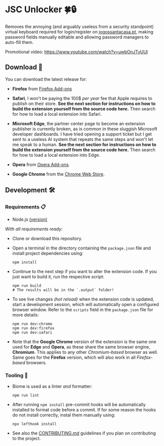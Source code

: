 # JSC Unlocker 🍀🔒

Removes the annoying (and arguably useless from a security standpoint) virtual keyboard required for login/register on [jogossantacasa.pt](https://www.jogossantacasa.pt/), making password fields manually editable and allowing password managers to auto-fill them.

Promotional video: <https://www.youtube.com/watch?v=uwbOnJTvUUI>

## Download 📂

You can download the latest release for:

- **Firefox** from [Firefox Add-ons](https://addons.mozilla.org/en-US/firefox/addon/jsc-unlocker/)

- **Safari**, I won't be paying the 100$ _per year_ fee that Apple requires to publish on their store. **See the next section for instructions on how to build the extension yourself from the source code here.** Then search for how to load a local extension into Safari.

- **Microsoft Edge**, the partner center page to become an extension publisher is currently broken, as is common in these sluggish Microsoft developer dashboards. I have tried opening a support ticket but I get sent to a useless AI system that repeats the same steps and won't let me speak to a human. **See the next section for instructions on how to build the extension yourself from the source code here.** Then search for how to load a local extension into Edge.

- **Opera** from [Opera Add-ons](https://addons.opera.com/en/extensions/details/jsc-unlocker/).

- **Google Chrome** from the [Chrome Web Store](https://chromewebstore.google.com/detail/jsc-unlocked/ekeehglopcojnbieeopijckckabkpbfj).

## Development 🛠️

### Requirements 📋

- Node.js [(version)](./package.json#L4)

_With all requirements ready:_

- Clone or download this repository.

- Open a terminal in the directory containing the `package.json` file and install project dependencies using:

    ```shell
    npm install
    ```

- Continue to the next step if you want to alter the extension code. If you just want to build it, run the respective script:

    ```shell
    npm run build
    # The results will be in the `.output` folder!
    ```

- To see live changes _(hot reload)_ when the extension code is updated, start a development session, which will automatically open a configured browser window. Refer to the `scripts` field in the `package.json` file for more details:

    ```shell
    npm run dev:chrome
    npm run dev:firefox
    npm run dev:safari
    ```

- Note that the **Google Chrome** version of the extension is the same one used for **Edge** and **Opera**, as these share the same browser engine, **Chromium**. This applies to any other _Chromium-based_ browser as well. Same goes for the **Firefox** version, which will also work in all _Firefox-based_ browsers.

### Tooling 🧰

- Biome is used as a linter _and_ formatter:

    ```shell
    npm run lint
    ```

- After running `npm install` pre-commit hooks will be automatically installed to format code before a commit. If for some reason the hooks do not install correctly, instal them manually using:

    ```shell
    npx lefthook install
    ```

- See also the [CONTRIBUTING.md](./CONTRIBUTING.md) guidelines if you plan on contributing to the project.
